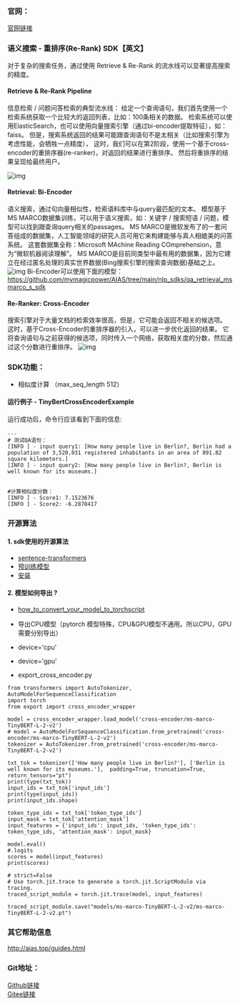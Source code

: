 ### 官网：
[官网链接](http://www.aias.top/)



### 语义搜索 - 重排序(Re-Rank) SDK【英文】
对于复杂的搜索任务，通过使用 Retrieve & Re-Rank 的流水线可以显著提高搜索的精度。

#### Retrieve & Re-Rank Pipeline
信息检索 / 问题问答检索的典型流水线：
给定一个查询语句，我们首先使用一个检索系统获取一个比较大的返回列表，比如：100条相关的数据。
检索系统可以使用ElasticSearch，也可以使用向量搜索引擎（通过bi-encoder提取特征），如：faiss。
但是，搜索系统返回的结果可能跟查询语句不是太相关（比如搜索引擎为考虑性能，会牺牲一点精度），
这时，我们可以在第2阶段，使用一个基于cross-encoder的重排序器(re-ranker)，对返回的结果进行重排序。
然后将重排序的结果呈现给最终用户。

![img](https://aias-home.oss-cn-beijing.aliyuncs.com/AIAS/nlp_sdks/InformationRetrievalReRank.png)


#### Retrieval: Bi-Encoder
语义搜索，通过句向量相似性，检索语料库中与query最匹配的文本。
模型基于MS MARCO数据集训练，可以用于语义搜索，如：关键字 / 搜索短语 / 问题，模型可以找到跟查询query相关的passages。
MS MARCO是微软发布了的一套问答组成的数据集，人工智能领域的研究人员可用它来构建能够与真人相媲美的问答系统。
这套数据集全称：Microsoft MAchine Reading COmprehension，意为“微软机器阅读理解”。
MS MARCO是目前同类型中最有用的数据集，因为它建立在经过匿名处理的真实世界数据(Bing搜索引擎的搜索查询数据)基础之上。
![img](https://aias-home.oss-cn-beijing.aliyuncs.com/AIAS/nlp_sdks/semantic_search.jpeg)
Bi-Encoder可以使用下面的模型：
https://github.com/mymagicpower/AIAS/tree/main/nlp_sdks/qa_retrieval_msmarco_s_sdk

#### Re-Ranker: Cross-Encoder
搜索引擎对于大量文档的检索效率很高，但是，它可能会返回不相关的候选项。
这时，基于Cross-Encoder的重排序器的引入，可以进一步优化返回的结果。
它将查询语句与之前获得的候选项，同时传入一个网络，获取相关度的分数，然后通过这个分数进行重排序。
![img](https://aias-home.oss-cn-beijing.aliyuncs.com/AIAS/nlp_sdks/re_rank.png)

### SDK功能：
-  相似度计算 （max_seq_length 512）

#### 运行例子 - TinyBertCrossEncoderExample
运行成功后，命令行应该看到下面的信息:
```text
...
# 测试QA语句：
[INFO ] - input query1: [How many people live in Berlin?, Berlin had a population of 3,520,031 registered inhabitants in an area of 891.82 square kilometers.]
[INFO ] - input query2: [How many people live in Berlin?, Berlin is well known for its museums.]


#计算相似度分数：
[INFO ] - Score1: 7.1523676
[INFO ] - Score2: -6.2870417
```


### 开源算法
#### 1. sdk使用的开源算法
- [sentence-transformers](https://github.com/UKPLab/sentence-transformers)
- [预训练模型](https://www.sbert.net/docs/pretrained_models.html)
- [安装](https://www.sbert.net/docs/installation.html)


#### 2. 模型如何导出 ?
- [how_to_convert_your_model_to_torchscript](http://docs.djl.ai/docs/pytorch/how_to_convert_your_model_to_torchscript.html)

- 导出CPU模型（pytorch 模型特殊，CPU&GPU模型不通用。所以CPU，GPU需要分别导出）
- device='cpu'
- device='gpu'
- export_cross_encoder.py
```text
from transformers import AutoTokenizer, AutoModelForSequenceClassification
import torch
from export import cross_encoder_wrapper

model = cross_encoder_wrapper.load_model('cross-encoder/ms-marco-TinyBERT-L-2-v2')
# model = AutoModelForSequenceClassification.from_pretrained('cross-encoder/ms-marco-TinyBERT-L-2-v2')
tokenizer = AutoTokenizer.from_pretrained('cross-encoder/ms-marco-TinyBERT-L-2-v2')

txt_tok = tokenizer(['How many people live in Berlin?'], ['Berlin is well known for its museums.'],  padding=True, truncation=True, return_tensors="pt")
print(type(txt_tok))
input_ids = txt_tok['input_ids']
print(type(input_ids))
print(input_ids.shape)

token_type_ids = txt_tok['token_type_ids']
input_mask = txt_tok['attention_mask']
input_features = {'input_ids': input_ids, 'token_type_ids': token_type_ids, 'attention_mask': input_mask}

model.eval()
#.logits
scores = model(input_features)
print(scores)

# strict=False
# Use torch.jit.trace to generate a torch.jit.ScriptModule via tracing.
traced_script_module = torch.jit.trace(model, input_features)

traced_script_module.save("models/ms-marco-TinyBERT-L-2-v2/ms-marco-TinyBERT-L-2-v2.pt")
```

### 其它帮助信息
http://aias.top/guides.html


### Git地址：   
[Github链接](https://github.com/mymagicpower/AIAS)    
[Gitee链接](https://gitee.com/mymagicpower/AIAS)   